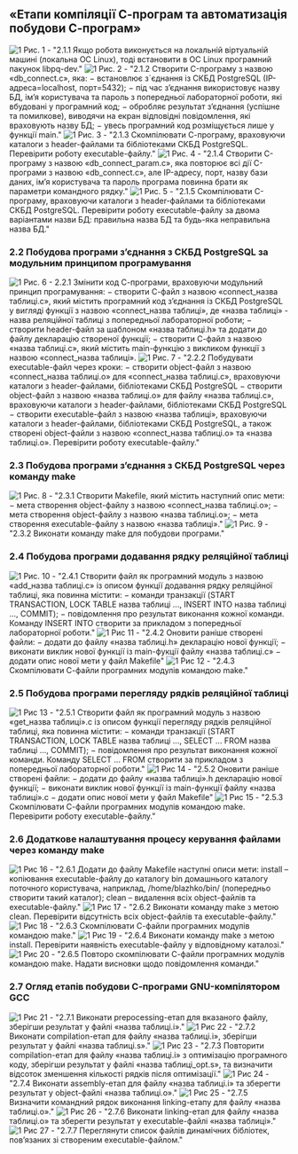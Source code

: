 ## «Етапи компіляції С-програм та автоматизація побудови С-програм»
![1](./lab12images/1.png)
Рис. 1 - "2.1.1 Якщо робота виконується на локальній віртуальній машині (локальна ОС
Linux), тоді встановити в ОС Linux програмний пакунок libpq-dev."
![1](./lab12images/2.png)
Рис. 2 - "2.1.2 Створити C-програму з назвою «db_connect.c», яка:
− встановлює з`єднання із СКБД PostgreSQL (IP-адреса=localhost, порт=5432);
− під час з’єднання використовує назву БД, ім’я користувача та пароль з
попередньої лабораторної роботи, які вбудовані у програмний код;
− обробляє результат з’єднання (успішне та помилкове), виводячи на екран
відповідні повідомлення, які враховують назву БД;
− увесь програмний код розміщується лише у функції main."
![1](./lab12images/3.png)
Рис. 3 - "2.1.3 Скомпілювати С-програму, враховуючи каталоги з header-файлами та
бібліотеками СКБД PostgreSQL.
Перевірити роботу executable-файлу."
![1](./lab12images/4.png)
Рис. 4 - "2.1.4 Створити C-програму з назвою «db_connect_param.c», яка повторює всі дії C-
програми з назвою «db_connect.c», але IP-адресу, порт, назву бази даних, ім’я користувача
та пароль програма повинна брати як параметри командного рядку."
![1](./lab12images/5.png)
Рис. 5 - "2.1.5 Скомпілювати С-програму, враховуючи каталоги з header-файлами та
бібліотеками СКБД PostgreSQL.
Перевірити роботу executable-файлу за двома варіантами назви БД: правильна назва
БД та будь-яка неправильна назва БД."
### 2.2 Побудова програми з’єднання з СКБД PostgreSQL за модульним принципом програмування
![1](./lab12images/6.png)
Рис. 6 - 2.2.1 Змінити код С-програми, враховуючи модульний принцип програмування:
− створити С-файл з назвою «connect_назва таблиці.c», який містить програмний
код з’єднання із СКБД PostgreSQL у вигляді функції з назвою «connect_назва таблиці», де
«назва таблиці» - назва реляційної таблиці з попередньої лабораторної роботи;
− створити header-файл за шаблоном «назва таблиці.h» та додати до файлу
декларацію створеної функції;
− створити С-файл з назвою «назва таблиці.c», який містить main-функцію з
викликом функції з назвою «connect_назва таблиці».
![1](./lab12images/7.png)
Рис. 7 - "2.2.2 Побудувати executable-файл через кроки:
− створити object-файл з назвою «connect_назва таблиці.o» для «connect_назва
таблиці.c», враховуючи каталоги з header-файлами, бібліотеками СКБД PostgreSQL
− створити object-файл з назвою «назва таблиці.o» для файлу «назва таблиці.c»,
враховуючи каталоги з header-файлами, бібліотеками СКБД PostgreSQL
− створити executable-файл з назвою «назва таблиці», враховуючи каталоги з
header-файлами, бібліотеками СКБД PostgreSQL, а також створені object-файли з назвою
«connect_назва таблиці.o» та «назва таблиці.o».
Перевірити роботу executable-файлу."
### 2.3 Побудова програми з’єднання з СКБД PostgreSQL через команду make
![1](./lab12images/8.png)
Рис. 8 - "2.3.1 Створити Makefile, який містить наступний опис мети:
− мета створення object-файлу з назвою «connect_назва таблиці.o»;
− мета створення object-файлу з назвою «назва таблиці.o»;
− мета створення executable-файлу з назвою «назва таблиці»."
![1](./lab12images/9.png)
Рис. 9 - "2.3.2 Виконати команду make для побудови програми."
### 2.4 Побудова програми додавання рядку реляційної таблиці
![1](./lab12images/10.png)
Рис. 10 - "2.4.1 Створити файл як програмний модуль з назвою «add_назва таблиці.с» із
описом функції додавання рядку реляційної таблиці, яка повинна містити:
− команди транзакції (START TRANSACTION, LOCK TABLE назва таблиці ...,
INSERT INTO назва таблиці ..., COMMIT);
− повідомлення про результат виконання кожної команди.
Команду INSERT INTO створити за прикладом з попередньої лабораторної роботи."
![1](./lab12images/11.png)
Рис 11 - "2.4.2 Оновити раніше створені файли:
− додати до файлу «назва таблиці.h» декларацію нової функції;
− виконати виклик нової функції із main-фукції файлу «назва таблиці.c»
− додати опис нової мети у файл Makefile"
![1](./lab12images/12.png)
Рис 12 - "2.4.3 Скомпілювати С-файли програмних модулів командою make."
### 2.5 Побудова програми перегляду рядків реляційної таблиці
![1](./lab12images/13.png)
Рис 13 - "2.5.1 Створити файл як програмний модуль з назвою «get_назва таблиці».с із описом
функції перегляду рядків реляційної таблиці, яка повинна містити:
− команди транзакції (START TRANSACTION, LOCK TABLE назва таблиці ...,
SELECT ... FROM назва таблиці ..., COMMIT);
− повідомлення про результат виконання кожної команди.
Команду SELECT ... FROM створити за прикладом з попередньої лабораторної
роботи."
![1](./lab12images/14.png)
Рис 14 - "2.5.2 Оновити раніше створені файли:
− додати до файлу «назва таблиці».h декларацію нової функції;
− виконати виклик нової функції із main-функції файлу «назва таблиці».c
− додати опис нової мети у файл Makefile"
![1](./lab12images/15.png)
Рис 15 - "2.5.3 Скомпілювати С-файли програмних модулів командою make.
Перевірити роботу executable-файлу."
### 2.6 Додаткове налаштування процесу керування файлами через команду make
![1](./lab12images/16.png)
Рис 16 - "2.6.1 Додати до файлу Makefile наступні описи мети:
install – копіювання executable-файлу до каталогу bin домашнього каталогу
поточного користувача, наприклад, /home/blazhko/bin/ (попередньо створити такий
каталог);
clean – видалення всіх object-файлів та executable-файлу."
![1](./lab12images/17.png)
Рис 17 - "2.6.2 Виконати команду make з метою clean.
Перевірити відсутність всіх object-файлів та executable-файлу."
![1](./lab12images/18.png)
Рис 18 - "2.6.3 Скомпілювати С-файли програмних модулів командою make."
![1](./lab12images/19.png)
Рис 19 - "2.6.4 Виконати команду make з метою install.
Перевірити наявність executable-файлу у відповідному каталозі."
![1](./lab12images/20.png)
Рис 20 - "2.6.5 Повторо скомпілювати С-файли програмних модулів командою make. Надати
висновки щодо повідомлення команди."
### 2.7 Огляд етапів побудови С-програми GNU-компілятором GCC
![1](./lab12images/21.png)
Рис 21 - "2.7.1 Виконати prepocessing-етап для вказаного файлу, зберігши результат у файлі
«назва таблиці.i»."
![1](./lab12images/22.png)
Рис 22 - "2.7.2 Виконати compilation-етап для файлу «назва таблиці.i», зберігши результат у
файлі «назва таблиці.s»."
![1](./lab12images/23.png)
Рис 23 - "2.7.3 Повторити compilation-етап для файлу «назва таблиці.i» з оптимізацію
програмного коду, зберігши результат у файлі «назва таблиці_opt.s», та визначити відсоток
зменшення кількості рядків після оптимізації."
![1](./lab12images/24.png)
Рис 24 - "2.7.4 Виконати assembly-етап для файлу «назва таблиці.i» та зберегти результат у
object-файлі «назва таблиці.o»."
![1](./lab12images/25.png)
Рис 25 - "2.7.5 Визначити командний рядок виконання linking-етапу для файлу «назва
таблиці.o»."
![1](./lab12images/26.png)
Рис 26 - "2.7.6 Виконати linking-етап для файлу «назва таблиці.o» та зберегти результат у
executable-файлі «назва таблиці»."
![1](./lab12images/28.png)
Рис 27 - "2.7.7 Переглянути список файлів динамічних бібліотек, пов’язаних зі створеним
executable-файлом."
